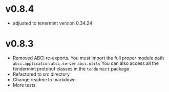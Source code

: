 
# v0.8.4
- adjusted to tenermint version 0.34.24

# v0.8.3
- Removed ABCI re-exports.  You must import the full proper module path
   `abci.application`
   `abci.server`
   `abci.utils`
   You can also access all the tendermint protobuf classes in the `tendermint` package
- Refactored to src directory
- Change readme to markdown
- More tests